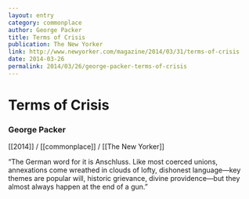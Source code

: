 ```yaml
---
layout: entry
category: commonplace
author: George Packer
title: Terms of Crisis
publication: The New Yorker
link: http://www.newyorker.com/magazine/2014/03/31/terms-of-crisis
date: 2014-03-26
permalink: 2014/03/26/george-packer-terms-of-crisis
---
```


# Terms of Crisis

### George Packer

[[2014]] / [[commonplace]] / [[The New Yorker]]

“The German word for it is Anschluss. Like most coerced unions, annexations come wreathed in clouds of lofty, dishonest language—key themes are popular will, historic grievance, divine providence—but they almost always happen at the end of a gun.”